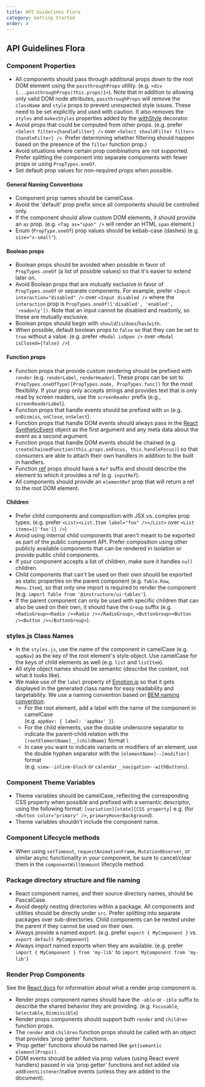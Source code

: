 ```yaml
---
title: API Guidelines Flora
category: Getting Started
order: 4
---
```


## API Guidelines Flora

### Component Properties

- All components should pass through additional props down to the root DOM element using the `passthroughProps` utility. (e.g. `<div {...passthroughProps(this.props)}>`). Note that in addition to allowing only valid DOM node attributes, `passthroughProps` will remove the `className` and `style` props to prevent unexpected style issues. These need to be set explicitly and used with caution. It also removes the `styles` and `makesStyles` properties added by the [withStyle](#withStyle) decorator.
- Avoid props that could be computed from other props. (e.g. prefer `<Select filter={handleFilter} />` over `<Select shouldFilter filter={handleFilter} />`. Prefer determining whether filtering should happen based on the presence of the `filter` function prop.)
- Avoid situations where certain prop combinations are not supported. Prefer splitting the component into separate components with fewer props or using `PropTypes.oneOf`.
- Set default prop values for non-required props when possible.

#### General Naming Conventions

- Component prop names should be camelCase.
- Avoid the 'default' prop prefix since all components should be controlled only.
- If the component should allow custom DOM elements, it should provide an `as` prop. (e.g. `<Tag as="span" />` will render an HTML `span` element.)
- Enum (`PropType.oneOf`) prop values should be kebab-case (dashes) (e.g. `size="x-small"`).

#### Boolean props

- Boolean props should be avoided when possible in favor of `PropTypes.oneOf` (a list of possible values) so that it's easier to extend later on.
- Avoid Boolean props that are mutually exclusive in favor of `PropTypes.oneOf` or separate components. For example, prefer `<Input interaction="disabled" />` over `<Input disabled />` where the `interaction` prop is `PropTypes.oneOf(['disabled', 'enabled', 'readonly'])`. Note that an input cannot be disabled and readonly, so these are mutually exclusive.
- Boolean props should begin with `should`/`is`/`does`/`has`/`with`.
- When possible, default boolean props to `false` so that they can be set to `true` without a value. (e.g. prefer `<Modal isOpen />` over `<Modal isClosed={false} />`)

#### Function props

- Function props that provide custom rendering should be prefixed with `render` (e.g. `renderLabel`, `renderHeader`). These props can be set to `PropTypes.oneOfType([PropTypes.node, PropTypes.func])` for the most flexibility. If your prop only accepts strings and provides text that is only read by screen readers, use the `screenReader` prefix (e.g., `screenReaderLabel`).
- Function props that handle events should be prefixed with `on` (e.g. `onDismiss`, `onClose`, `onSelect`).
- Function props that handle DOM events should always pass in the [React SyntheticEvent](https://reactjs.org/docs/events.html) object as the first argument and any meta data about the event as a second argument.
- Function props that handle DOM events should be chained (e.g. `createChainedFunction(this.props.onFocus, this.handleFocus)`) so that consumers are able to attach their own handlers in addition to the built in handlers.
- Function [ref](https://reactjs.org/docs/refs-and-the-dom.html) props should have a `Ref` suffix and should describe the element to which it provides a ref (e.g. `inputRef`).
- All components should provide an `elementRef` prop that will return a ref to the root DOM element.

#### Children

- Prefer child components and composition with JSX vs. complex prop types. (e.g. prefer `<List><List.Item label="foo" /></List>` over `<List items={['foo']} />`)
- Avoid using internal child components that aren't meant to be exported as part of the public component API. Prefer composition using other publicly available components that can be rendered in isolation or provide public child components.
- If your component accepts a list of children, make sure it handles `null` children.
- Child components that can't be used on their own should be exported as static properties on the parent component (e.g. `Table.Row`, `Menu.Item`), so that only one import is required to render the component (e.g. `import Table from '@instructure/ui-tables'`).
- If the parent component can only be used with specific children that can also be used on their own, it should have the `Group` suffix (e.g. `<RadioGroup><Radio /><Radio /></RadioGroup>`, `<ButtonGroup><Button /><Button /></ButtonGroup>`).

### styles.js Class Names

- In the `styles.js`, use the name of the component in camelCase (e.g. `appNav`) as the key of the root element's style object. Use camelCase for the keys of child elements as well (e.g. `list` and `listItem`).
- All style object names should be semantic (describe the content, not what it looks like).
- We make use of the `label` property of [Emotion.js](https://emotion.sh/) so that it gets displayed in the generated class name for easy readability and targetability. We use a naming convention based on [BEM naming convention](#http://getbem.com/naming/):
  - For the root element, add a label with the name of the component in camelCase \
    (e.g. `appNav: { label: 'appNav' }`).
  - For the child elements, use the double underscore separator to indicate the parent-child relation with the `[rootElementName]__[childName}` format \
  - In case you want to indicate variants or modifiers of an element, use the double hyphen separator with the `[elementName]--[modifier]` format \
    (e.g. `view--inline-block` or `calendar__navigation--withButtons`).

### Component Theme Variables

- Theme variables should be camelCase, reflecting the corresponding CSS property when possible and prefixed with a semantic descriptor, using the following format: `[variation][state][CSS property]` e.g. (for `<Button color="primary" />`, `primaryHoverBackground`).
- Theme variables shouldn't include the component name.

### Component Lifecycle methods

- When using `setTimeout`, `requestAnimationFrame`, `MutationObserver`, or similar async functionality in your component, be sure to cancel/clear them in the `componentWillUnmount` lifecycle method.

### Package directory structure and file naming

- React component names, and their source directory names, should be PascalCase.
- Avoid deeply nesting directories within a package. All components and utilities should be directly under `src`. Prefer splitting into separate packages over sub-directories. Child components can be nested under the parent if they cannot be used on their own.
- Always provide a named export. (e.g. prefer `export { MyComponent }` vs. `export default MyComponent`)
- Always import named exports when they are available. (e.g. prefer `import { MyComponent } from 'my-lib'` to `import MyComponent from 'my-lib'`)

### Render Prop Components

See the [React docs](https://reactjs.org/docs/render-props.html) for information about what a render prop component is.

- Render props component names should have the `-able` or `-ible` suffix to describe the shared behavior they are providing. (e.g. `Focusable`, `Selectable`, `Dismissible`)
- Render props components should support both `render` and `children` function props.
- The `render` and `children` function props should be called with an object that provides 'prop getter' functions.
- 'Prop getter' functions should be named like `get[semantic element]Props()`.
- DOM events should be added via prop values (using React event handlers) passed in via 'prop getter' functions and not added via `addEventListener`/native events (unless they are added to the document).
